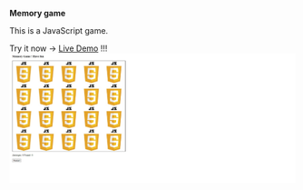 **Memory game**

This is a JavaScript game.

Try it now -> [Live Demo](https://memory-game.dimitargegov.com/) !!!
![link](https://github.com/MitkoDG/memory-game/blob/main/screenshot.jpg)
